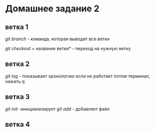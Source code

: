 # Домашнее задание 2
## ветка 1
*git branch* - команда, которая выводит все ветки

*git checkout* + название ветки* - переход на нужную ветку
## ветка 2
*git log* - показывает хронологию
если не работает потом терминал, нажать q

## ветка 3
*git init* -инициализирует
*git add* - добавляет файл

## ветка 4